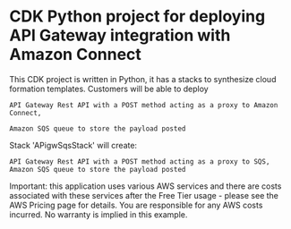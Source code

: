 
# CDK Python project for deploying API Gateway integration with Amazon Connect

This CDK project is written in Python, it has a stacks to synthesize cloud formation templates. Customers will be able to  deploy 
    
    API Gateway Rest API with a POST method acting as a proxy to Amazon Connect,
    
    Amazon SQS queue to store the payload posted

Stack 'APigwSqsStack' will create:

    API Gateway Rest API with a POST method acting as a proxy to SQS,
    Amazon SQS queue to store the payload posted

Important: this application uses various AWS services and there are costs associated with these services after the Free Tier usage - please see the AWS Pricing page for details. You are responsible for any AWS costs incurred. No warranty is implied in this example.